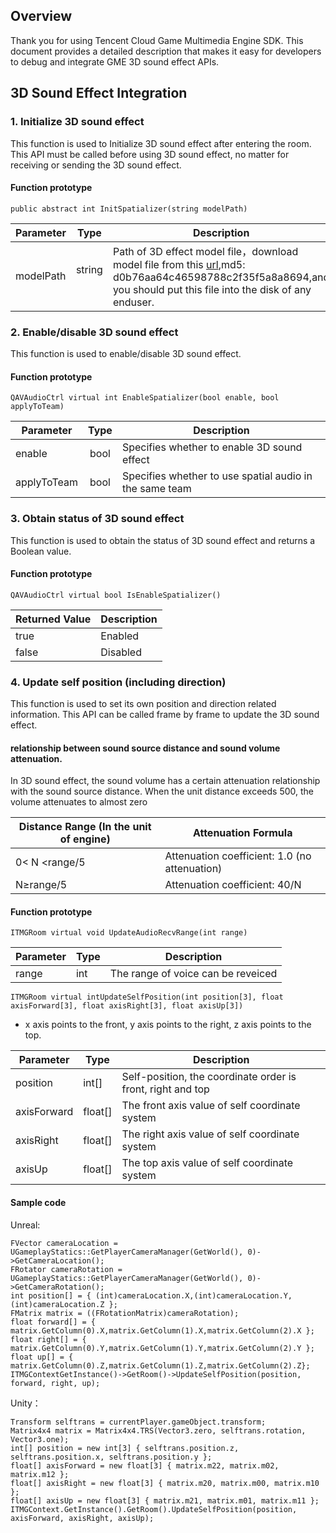 ## Overview
Thank you for using Tencent Cloud Game Multimedia Engine SDK. This document provides a detailed description that makes it easy for developers to debug and integrate GME 3D sound effect APIs.


## 3D Sound Effect Integration
### 1. Initialize 3D sound effect
This function is used to Initialize 3D sound effect after entering the room. This API must be called before using 3D sound effect, no matter for receiving or sending the 3D sound effect. 

#### Function prototype  
```
public abstract int InitSpatializer(string modelPath)
```
| Parameter	| Type | Description |
| ------- |---------|------|
| modelPath    	|string    	|Path of 3D effect model file，download model file from this [url](http://dldir1.qq.com/hudongzhibo/QCloud_TGP/GME/pubilc/GME_2.X_3d_model),md5: d0b76aa64c46598788c2f35f5a8a8694,and you should put this file into the disk of any enduser.|

### 2. Enable/disable 3D sound effect
This function is used to enable/disable 3D sound effect.

#### Function prototype  
```
QAVAudioCtrl virtual int EnableSpatializer(bool enable, bool applyToTeam)
```

| Parameter | Type | Description |
| ------------- |:-------------:|-------------
| enable    |bool         | Specifies whether to enable 3D sound effect |
| applyToTeam    |bool         | Specifies whether to use spatial audio in the same team |


### 3. Obtain status of 3D sound effect
This function is used to obtain the status of 3D sound effect and returns a Boolean value.

#### Function prototype  
```
QAVAudioCtrl virtual bool IsEnableSpatializer()
```

| Returned Value | Description |
| ------- |---------|
| true    	|Enabled |
| false    	|Disabled |  

### 4. Update self position (including direction)

This function is used to set its own position and direction related information. This API can be called frame by frame to update the 3D sound effect.

#### relationship between sound source distance and sound volume attenuation.

In 3D sound effect, the sound volume has a certain attenuation relationship with the sound source distance. When the unit distance exceeds 500, the volume attenuates to almost zero

| Distance Range (In the unit of engine) | Attenuation Formula |
| ------- |---------|
| 0< N <range/5	| Attenuation coefficient: 1.0 (no attenuation) |
| N≥range/5  |Attenuation coefficient: 40/N |

#### Function prototype  
```
ITMGRoom virtual void UpdateAudioRecvRange(int range)
```

|Parameter | Type | Description |
| ------------- |-------------|-------------
| range 	|int  	|The range of voice can be reveiced|

```
ITMGRoom virtual intUpdateSelfPosition(int position[3], float axisForward[3], float axisRight[3], float axisUp[3])
```

- x axis points to the front, y axis points to the right, z axis points to the top.

|Parameter | Type | Description |
| ------------- |-------------|-------------
| position   	|int[]		|Self-position, the coordinate order is front, right and top|
| axisForward   |float[]  	|The front axis value of self coordinate system|
| axisRight    	|float[]  	|The right axis value of self coordinate system|
| axisUp    	|float[]  	|The top axis value of self coordinate system|


#### Sample code

Unreal:
```
FVector cameraLocation = UGameplayStatics::GetPlayerCameraManager(GetWorld(), 0)->GetCameraLocation();
FRotator cameraRotation = UGameplayStatics::GetPlayerCameraManager(GetWorld(), 0)->GetCameraRotation();
int position[] = { (int)cameraLocation.X,(int)cameraLocation.Y, (int)cameraLocation.Z };
FMatrix matrix = ((FRotationMatrix)cameraRotation);
float forward[] = { matrix.GetColumn(0).X,matrix.GetColumn(1).X,matrix.GetColumn(2).X };
float right[] = { matrix.GetColumn(0).Y,matrix.GetColumn(1).Y,matrix.GetColumn(2).Y };
float up[] = { matrix.GetColumn(0).Z,matrix.GetColumn(1).Z,matrix.GetColumn(2).Z};
ITMGContextGetInstance()->GetRoom()->UpdateSelfPosition(position, forward, right, up); 	
```
Unity：
```
Transform selftrans = currentPlayer.gameObject.transform;
Matrix4x4 matrix = Matrix4x4.TRS(Vector3.zero, selftrans.rotation, Vector3.one);
int[] position = new int[3] { selftrans.position.z, selftrans.position.x, selftrans.position.y };
float[] axisForward = new float[3] { matrix.m22, matrix.m02, matrix.m12 };
float[] axisRight = new float[3] { matrix.m20, matrix.m00, matrix.m10 };
float[] axisUp = new float[3] { matrix.m21, matrix.m01, matrix.m11 };
ITMGContext.GetInstance().GetRoom().UpdateSelfPosition(position, axisForward, axisRight, axisUp);
```





